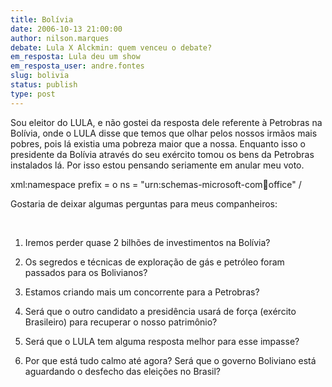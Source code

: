 ```yaml
---
title: Bolívia
date: 2006-10-13 21:00:00
author: nilson.marques
debate: Lula X Alckmin: quem venceu o debate?
em_resposta: Lula deu um show 
em_resposta_user: andre.fontes
slug: bolivia
status: publish 
type: post
---
```


Sou eleitor do LULA, e não gostei da resposta dele referente à Petrobras na Bolívia, onde o LULA disse que temos que olhar pelos nossos irmãos mais pobres, pois lá existia uma pobreza maior que a nossa. Enquanto isso o presidente da Bolívia através do seu exército tomou os bens da Petrobras instalados lá. Por isso estou pensando seriamente em anular meu voto.


xml:namespace prefix = o ns = "urn:schemas-microsoft-com:office:office" / 


Gostaria de deixar algumas perguntas para meus companheiros:


 


1) Iremos perder quase 2 bilhões de investimentos na Bolívia? 


2) Os segredos e técnicas de exploração de gás e petróleo foram passados para os Bolivianos? 


3) Estamos criando mais um concorrente para a Petrobras?


4) Será que o outro candidato a presidência usará de força (exército Brasileiro) para recuperar o nosso patrimônio?


5) Será que o LULA tem alguma resposta melhor para esse impasse?


6) Por que está tudo calmo até agora? Será que o governo Boliviano está aguardando o desfecho das eleições no Brasil?


